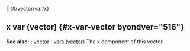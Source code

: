 []{#/vector/var/x}
## x var (vector) {#x-var-vector byondver="516"}
**See also:**
:   [vector](#/vector)
:   [vars (vector)](#/vector/var)
The x component of this vector.